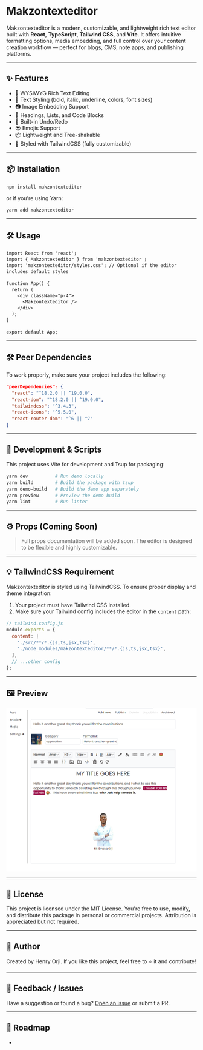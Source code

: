 # Makzontexteditor



Makzontexteditor is a modern, customizable, and lightweight rich text editor built with **React**, **TypeScript**, **Tailwind CSS**, and **Vite**. It offers intuitive formatting options, media embedding, and full control over your content creation workflow — perfect for blogs, CMS, note apps, and publishing platforms.

---

## ✨ Features

- 📝 WYSIWYG Rich Text Editing
- 🎨 Text Styling (bold, italic, underline, colors, font sizes)
- 📷 Image Embedding Support
- 🎯 Headings, Lists, and Code Blocks
- 💾 Built-in Undo/Redo
- 😎 Emojis Support
- 📦 Lightweight and Tree-shakable
- 💅 Styled with TailwindCSS (fully customizable)

---

## 📦 Installation

```bash
npm install makzontexteditor
```

or if you're using Yarn:

```bash
yarn add makzontexteditor
```

---

## 🛠 Usage

```tsx
import React from 'react';
import { Makzontexteditor } from 'makzontexteditor';
import 'makzontexteditor/styles.css'; // Optional if the editor includes default styles

function App() {
  return (
    <div className="p-4">
      <Makzontexteditor />
    </div>
  );
}

export default App;
```

---

## 🛠️ Peer Dependencies

To work properly, make sure your project includes the following:

```json
"peerDependencies": {
  "react": "^18.2.0 || ^19.0.0",
  "react-dom": "^18.2.0 || ^19.0.0",
  "tailwindcss": "^3.4.3",
  "react-icons": "^5.5.0",
  "react-router-dom": "^6 || ^7"
}
```

---

## 🧪 Development & Scripts

This project uses Vite for development and Tsup for packaging:

```bash
yarn dev          # Run demo locally
yarn build        # Build the package with tsup
yarn demo-build   # Build the demo app separately
yarn preview      # Preview the demo build
yarn lint         # Run linter

```

---

## ⚙️ Props (Coming Soon)

> Full props documentation will be added soon. The editor is designed to be flexible and highly customizable.

---

## 💡 TailwindCSS Requirement

Makzontexteditor is styled using TailwindCSS. To ensure proper display and theme integration:

1. Your project must have Tailwind CSS installed.
2. Make sure your Tailwind config includes the editor in the `content` path:

```js
// tailwind.config.js
module.exports = {
  content: [
    './src/**/*.{js,ts,jsx,tsx}',
    './node_modules/makzontexteditor/**/*.{js,ts,jsx,tsx}',
  ],
  // ...other config
};
```

---

## 🖼 Preview

![Editor Preview](./mytexteeditor.png)

---

## 📜 License

This project is licensed under the MIT License.
You're free to use, modify, and distribute this package in personal or commercial projects. Attribution is appreciated but not required.

---

## 🙌 Author

Created by Henry Orji. If you like this project, feel free to ⭐ it and contribute!

---

## 📮 Feedback / Issues

Have a suggestion or found a bug? [Open an issue](https://github.com/your-username/makzontexteditor/issues) or submit a PR.

---

## 🔮 Roadmap

-

